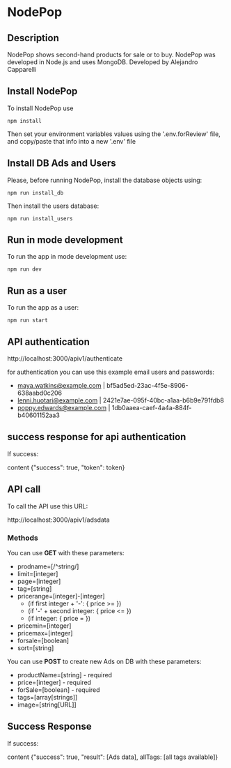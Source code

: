 # NodePop

## Description

NodePop shows second-hand products for sale or to buy. 
NodePop was developed in Node.js and uses MongoDB.
Developed by Alejandro Capparelli

## Install NodePop

To install NodePop use 
```
npm install
```

Then set your environment variables values using the '.env.forReview' file, and copy/paste that info into a new '.env' file

## Install DB Ads and Users

Please, before running NodePop, install the database objects using:

```
npm run install_db
```

Then install the users database:

```
npm run install_users
```

## Run in mode development

To run the app in mode development use:
```
npm run dev
```

## Run as a user

To run the app as a user:
```
npm run start
```

## API authentication

http://localhost:3000/apiv1/authenticate

for authentication you can use this example email users and passwords:

* maya.watkins@example.com | bf5ad5ed-23ac-4f5e-8906-638aabd0c206
* lenni.huotari@example.com | 2421e7ae-095f-40bc-a1aa-b6b9e791fdb8
* poppy.edwards@example.com | 1db0aaea-caef-4a4a-884f-b40601152aa3

## success response for api authentication
If success:

content {"success": true, "token": token}

## API call

To call the API use this URL:

http://localhost:3000/apiv1/adsdata

### Methods

You can use **GET** with these parameters:

* prodname=[/^string/]
* limit=[integer]
* page=[integer]
* tag=[string]
* pricerange=[integer]-[integer] 
  * (if first integer + '-': { price >= })
  * (if '-' + second integer: { price <= })
  * (if integer: { price = })
* pricemin=[integer]
* pricemax=[integer]
* forsale=[boolean]
* sort=[string]

You can use **POST** to create new Ads on DB with these parameters:

* productName=[string] - required
* price=[integer] - required
* forSale=[boolean] - required
* tags=[array[strings]]
* image=[string[URL]]

## Success Response

If success:

content {"success": true, "result": [Ads data], allTags: [all tags available]}